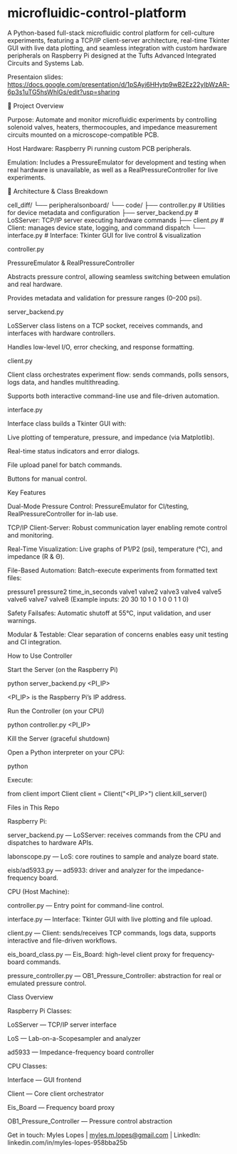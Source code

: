 # microfluidic-control-platform

A Python-based full-stack microfluidic control platform for cell-culture experiments, featuring a TCP/IP client-server architecture, real-time Tkinter GUI with live data plotting, and seamless integration with custom hardware peripherals on Raspberry Pi designed at the Tufts Advanced Integrated Circuits and Systems Lab. 

Presentaion slides: https://docs.google.com/presentation/d/1pSAyi6HHytp9wB2Ez22ylbWzAR-6p3s1uTG5hsWhlGs/edit?usp=sharing


🚀 Project Overview

Purpose: Automate and monitor microfluidic experiments by controlling solenoid valves, heaters, thermocouples, and impedance measurement circuits mounted on a microscope-compatible PCB.

Host Hardware: Raspberry Pi running custom PCB peripherals.

Emulation: Includes a PressureEmulator for development and testing when real hardware is unavailable, as well as a RealPressureController for live experiments.

🧱 Architecture & Class Breakdown

cell_diff/
└── peripheralsonboard/
    └── code/
        ├── controller.py        # Utilities for device metadata and configuration
        ├── server_backend.py    # LoSServer: TCP/IP server executing hardware commands
        ├── client.py            # Client: manages device state, logging, and command dispatch
        └── interface.py         # Interface: Tkinter GUI for live control & visualization


controller.py

PressureEmulator & RealPressureController

Abstracts pressure control, allowing seamless switching between emulation and real hardware.

Provides metadata and validation for pressure ranges (0–200 psi).


server_backend.py

LoSServer class listens on a TCP socket, receives commands, and interfaces with hardware controllers.

Handles low-level I/O, error checking, and response formatting.


client.py

Client class orchestrates experiment flow: sends commands, polls sensors, logs data, and handles multithreading.

Supports both interactive command-line use and file-driven automation.


interface.py

Interface class builds a Tkinter GUI with:

Live plotting of temperature, pressure, and impedance (via Matplotlib).

Real-time status indicators and error dialogs.

File upload panel for batch commands.

Buttons for manual control.


Key Features

Dual-Mode Pressure Control: PressureEmulator for CI/testing, RealPressureController for in-lab use.

TCP/IP Client-Server: Robust communication layer enabling remote control and monitoring.

Real-Time Visualization: Live graphs of P1/P2 (psi), temperature (°C), and impedance (R & Θ).

File-Based Automation: Batch-execute experiments from formatted text files:

pressure1 pressure2 time_in_seconds valve1 valve2 valve3 valve4 valve5 valve6 valve7 valve8
(Example inputs: 20 30   10 1  0  1  0  0  1  1  0)

Safety Failsafes: Automatic shutoff at 55°C, input validation, and user warnings.

Modular & Testable: Clear separation of concerns enables easy unit testing and CI integration.


How to Use Controller

Start the Server (on the Raspberry Pi)

python server_backend.py <PI_IP>

<PI_IP> is the Raspberry Pi’s IP address.

Run the Controller (on your CPU)

python controller.py <PI_IP>

Kill the Server (graceful shutdown)

Open a Python interpreter on your CPU:

python

Execute:

from client import Client
client = Client("<PI_IP>")
client.kill_server()


Files in This Repo

Raspberry Pi:

server_backend.py — LoSServer: receives commands from the CPU and dispatches to hardware APIs.

labonscope.py — LoS: core routines to sample and analyze board state.

eisb/ad5933.py — ad5933: driver and analyzer for the impedance-frequency board.


CPU (Host Machine):

controller.py — Entry point for command-line control.

interface.py — Interface: Tkinter GUI with live plotting and file upload.

client.py — Client: sends/receives TCP commands, logs data, supports interactive and file-driven workflows.

eis_board_class.py — Eis_Board: high-level client proxy for frequency-board commands.

pressure_controller.py — OB1_Pressure_Controller: abstraction for real or emulated pressure control.


Class Overview

Raspberry Pi Classes:

LoSServer — TCP/IP server interface

LoS — Lab-on-a-Scopesampler and analyzer

ad5933 — Impedance-frequency board controller


CPU Classes:

Interface — GUI frontend

Client — Core client orchestrator

Eis_Board — Frequency board proxy

OB1_Pressure_Controller — Pressure control abstraction

Get in touch: Myles Lopes | myles.m.lopes@gmail.com | LinkedIn: linkedin.com/in/myles-lopes-958bba25b

